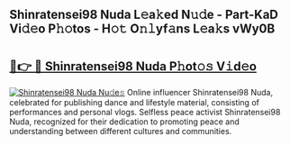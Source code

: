 ## Shinratensei98 Nuda L𝚎a𝚔ed N𝚞𝚍e - Part-KaD Vi𝚍𝚎o P𝚑𝚘tos - H𝚘𝚝 O𝚗𝚕yf𝚊ns L𝚎a𝚔s vWy0B

# <h2><a href="http://kf2d26.oniu.top/?m=Shinratensei98+Nuda">🔗👉 🔴 Shinratensei98 Nuda P𝚑ot𝚘𝚜 V𝚒d𝚎o</a></h2>

[![Shinratensei98 Nuda Nu𝚍e𝚜](https://i.imgur.com/0qMVB7G.gif)](http://kf2d26.oniu.top/?m=Shinratensei98+Nuda)
Online influencer Shinratensei98 Nuda, celebrated for publishing dance and lifestyle material, consisting of performances and personal vlogs. Selfless peace activist Shinratensei98 Nuda, recognized for their dedication to promoting peace and understanding between different cultures and communities.  

